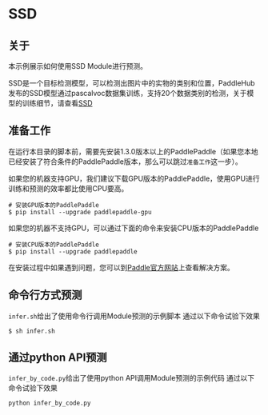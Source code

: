 # SSD

## 关于

本示例展示如何使用SSD Module进行预测。

SSD是一个目标检测模型，可以检测出图片中的实物的类别和位置，PaddleHub发布的SSD模型通过pascalvoc数据集训练，支持20个数据类别的检测，关于模型的训练细节，请查看[SSD](https://github.com/PaddlePaddle/models/tree/develop/PaddleCV/object_detection)

## 准备工作

在运行本目录的脚本前，需要先安装1.3.0版本以上的PaddlePaddle（如果您本地已经安装了符合条件的PaddlePaddle版本，那么可以跳过`准备工作`这一步）。

如果您的机器支持GPU，我们建议下载GPU版本的PaddlePaddle，使用GPU进行训练和预测的效率都比使用CPU要高。
```shell
# 安装GPU版本的PaddlePaddle
$ pip install --upgrade paddlepaddle-gpu
```

如果您的机器不支持GPU，可以通过下面的命令来安装CPU版本的PaddlePaddle

```shell
# 安装CPU版本的PaddlePaddle
$ pip install --upgrade paddlepaddle
```

在安装过程中如果遇到问题，您可以到[Paddle官方网站](http://www.paddlepaddle.org/)上查看解决方案。

## 命令行方式预测

`infer.sh`给出了使用命令行调用Module预测的示例脚本
通过以下命令试验下效果

```shell
$ sh infer.sh
```

## 通过python API预测

`infer_by_code.py`给出了使用python API调用Module预测的示例代码
通过以下命令试验下效果

```shell
python infer_by_code.py
```
